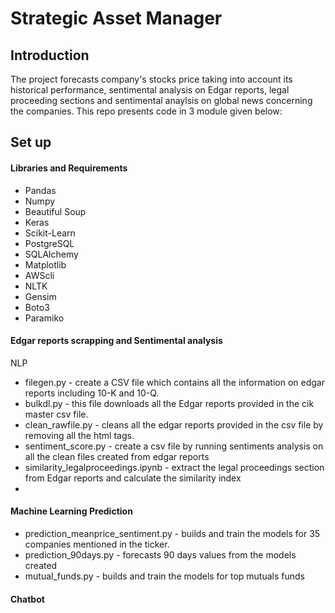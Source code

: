 # Strategic Asset Manager

## Introduction
The project forecasts company's stocks price taking into account its historical performance, sentimental analysis on Edgar reports, legal proceeding sections and sentimental anaylsis on global news concerning the companies.
This repo presents code in 3 module given below:

## Set up
#### Libraries and Requirements

* Pandas
* Numpy
* Beautiful Soup
* Keras
* Scikit-Learn
* PostgreSQL
* SQLAlchemy
* Matplotlib
* AWScli
* NLTK
* Gensim
* Boto3
* Paramiko

#### Edgar reports scrapping and Sentimental analysis
NLP

 * filegen.py - create a CSV file which contains all the information on edgar reports including 10-K and 10-Q.
 * bulkdl.py - this file downloads all the Edgar reports provided in the cik master csv file. 
 * clean_rawfile.py - cleans all the edgar reports provided in the csv file by removing all the html tags.
 * sentiment_score.py - create a csv file by running sentiments analysis on all the clean files created from edgar reports
 * similarity_legalproceedings.ipynb - extract the legal proceedings section from Edgar reports and calculate the similarity index
 *  


#### Machine Learning Prediction
 
 * prediction_meanprice_sentiment.py - builds and train the models for 35 companies mentioned in the ticker. 
 * prediction_90days.py -  forecasts 90 days values from the models created
 * mutual_funds.py - builds and train the models for top mutuals funds
 
#### Chatbot

